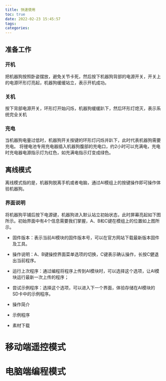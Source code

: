 ```yaml
---
title: 快速使用
toc: true
date: 2022-02-23 15:45:57
tags:
categories: 
---
```


## 准备工作
### 开机
把机器狗按照卧姿摆放，避免关节卡死，然后按下机器狗背部的电源开关，开关上的电源环形灯亮起，机器狗缓缓站立，表示开机成功。

### 关机
按下背部电源开关，环形灯开始闪烁，机器狗缓缓趴下，然后环形灯熄灭，表示系统完全关机

### 充电
当机器狗电量过低时，机器狗开关按键的环形灯闪烁并趴下，此时代表机器狗需要充电。
将锂电池专用充电器插入机器狗腹部的充电口，约2小时可以充满电，充电时充电器电源指示灯为红色，如充满电指示灯变成绿色。


## 离线模式
离线模式指的是，机器狗脱离手机或者电脑，通过AI模组上的按键操作即可操作体验机器狗。

### 界面说明 
将机器狗平铺后按下电源键，机器狗进入默认站立初始状态，此时屏幕亮起如下图所示。初始界面中有4个信息需要我们掌握，A、B和C键在模组上的位置如上图所示。
- 固件版本：表示当前AI模块的固件版本号，可以在官方网站下载最新版本固件及工具。
- 操作说明：A、B键操控界面菜单选项的切换，C键表示确认操作，长按C健退出当前程序。
- 运行上次程序：通过编程将程序上传到AI模块时，可以选择这个选项，让AI模块运行最新一次上传的程序；
- 尝试示例程序：选择这个选项，可以进入下一个界面，体验存储在AI模块的SD卡中的示例程序。

- 操作简介
- 示例程序
- 素材下载 

# 移动端遥控模式

# 电脑端编程模式

